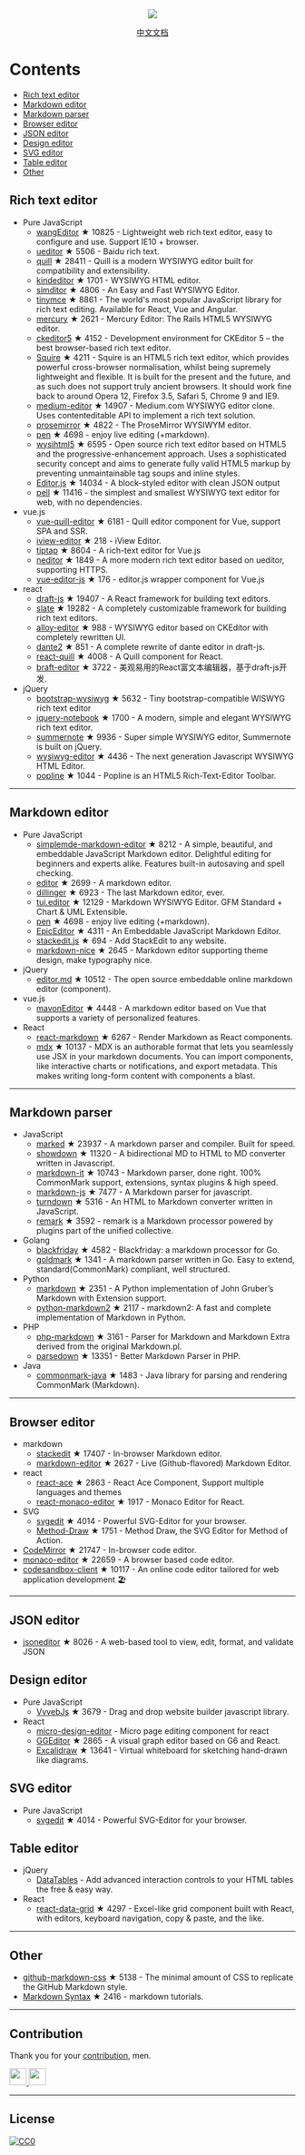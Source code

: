 <div align="center">
  <img src="https://raw.githubusercontent.com/github/explore/80688e429a7d4ef2fca1e82350fe8e3517d3494d/topics/awesome/awesome.png">
  <p>
    <a href="README_zh-CN.md">中文文档</a>
  </p>
</div>



# Contents
- [Rich text editor](#Rich-text-editor)
- [Markdown editor](#Markdown-editor)
- [Markdown parser](#Markdown-parser)
- [Browser editor](#Browser-editor)
- [JSON editor](#JSON-editor)
- [Design editor](#Design-editor)
- [SVG editor](#SVG-editor)
- [Table editor](#Table-editor)
- [Other](#Other)



## Rich text editor
- Pure JavaScript
  - [wangEditor](https://github.com/wangeditor-team/wangEditor) ★ 10825 - Lightweight web rich text editor, easy to configure and use. Support IE10 + browser.
  - [ueditor](https://github.com/fex-team/ueditor) ★ 5506 - Baidu rich text.
  - [quill](https://github.com/quilljs/quill) ★ 28411 - Quill is a modern WYSIWYG editor built for compatibility and extensibility.
  - [kindeditor](https://github.com/kindsoft/kindeditor) ★ 1701 - WYSIWYG HTML editor.
  - [simditor](https://github.com/mycolorway/simditor) ★ 4806 - An Easy and Fast WYSIWYG Editor.
  - [tinymce](https://github.com/tinymce/tinymce) ★ 8861 - The world's most popular JavaScript library for rich text editing. Available for React, Vue and Angular.
  - [mercury](https://github.com/jejacks0n/mercury) ★ 2621 - Mercury Editor: The Rails HTML5 WYSIWYG editor.
  - [ckeditor5](https://github.com/ckeditor/ckeditor5) ★ 4152 - Development environment for CKEditor 5 – the best browser-based rich text editor.
  - [Squire](https://github.com/neilj/Squire) ★ 4211 - Squire is an HTML5 rich text editor, which provides powerful cross-browser normalisation, whilst being supremely lightweight and flexible. It is built for the present and the future, and as such does not support truly ancient browsers. It should work fine back to around Opera 12, Firefox 3.5, Safari 5, Chrome 9 and IE9.
  - [medium-editor](https://github.com/yabwe/medium-editor) ★ 14907 - Medium.com WYSIWYG editor clone. Uses contenteditable API to implement a rich text solution.
  - [prosemirror](https://github.com/ProseMirror/prosemirror) ★ 4822 - The ProseMirror WYSIWYM editor.
  - [pen](https://github.com/sofish/pen) ★ 4698 - enjoy live editing (+markdown).
  - [wysihtml5](https://github.com/xing/wysihtml5) ★ 6595 - Open source rich text editor based on HTML5 and the progressive-enhancement approach. Uses a sophisticated security concept and aims to generate fully valid HTML5 markup by preventing unmaintainable tag soups and inline styles.
  - [Editor.js](https://github.com/codex-team/editor.js) ★ 14034 - A block-styled editor with clean JSON output
  - [pell](https://github.com/jaredreich/pell) ★ 11416 - the simplest and smallest WYSIWYG text editor for web, with no dependencies.
- vue.js
  - [vue-quill-editor](https://github.com/surmon-china/vue-quill-editor) ★ 6181 - Quill editor component for Vue, support SPA and SSR.
  - [iview-editor](https://github.com/iview/iview-editor) ★ 218 - iView Editor.
  - [tiptap](https://github.com/heyscrumpy/tiptap) ★ 8604 - A rich-text editor for Vue.js
  - [neditor](https://github.com/notadd/neditor) ★ 1849 - A more modern rich text editor based on ueditor, supporting HTTPS.
  - [vue-editor-js](https://github.com/ChangJoo-Park/vue-editor-js) ★ 176 - editor.js wrapper component for Vue.js
- react
  - [draft-js](https://github.com/facebook/draft-js) ★ 19407 - A React framework for building text editors.
  - [slate](https://github.com/ianstormtaylor/slate) ★ 19282 - A completely customizable framework for building rich text editors.
  - [alloy-editor](https://github.com/liferay/alloy-editor/) ★ 988 - WYSIWYG editor based on CKEditor with completely rewritten UI.
  - [dante2](https://github.com/michelson/dante2) ★ 851 - A complete rewrite of dante editor in draft-js.
  - [react-quill](https://github.com/zenoamaro/react-quill) ★ 4008 - A Quill component for React.
  - [braft-editor](https://github.com/margox/braft-editor) ★ 3722 - 美观易用的React富文本编辑器，基于draft-js开发.
- jQuery
  - [bootstrap-wysiwyg](https://github.com/mindmup/bootstrap-wysiwyg/) ★ 5632 - Tiny bootstrap-compatible WISWYG rich text editor
  - [jquery-notebook](https://github.com/raphaelcruzeiro/jquery-notebook) ★ 1700 - A modern, simple and elegant WYSIWYG rich text editor.
  - [summernote](https://github.com/summernote/summernote) ★ 9936 - Super simple WYSIWYG editor, Summernote is built on jQuery.
  - [wysiwyg-editor](https://github.com/froala/wysiwyg-editor) ★ 4436 - The next generation Javascript WYSIWYG HTML Editor.
  - [popline](https://github.com/kenshin54/popline) ★ 1044 - Popline is an HTML5 Rich-Text-Editor Toolbar.




---


## Markdown editor
- Pure JavaScript
  - [simplemde-markdown-editor](https://github.com/sparksuite/simplemde-markdown-editor) ★ 8212 -  A simple, beautiful, and embeddable JavaScript Markdown editor. Delightful editing for beginners and experts alike. Features built-in autosaving and spell checking.
  - [editor](https://github.com/lepture/editor) ★ 2699 - A markdown editor.
  - [dillinger](https://github.com/joemccann/dillinger) ★ 6923 - The last Markdown editor, ever.
  - [tui.editor](https://github.com/nhnent/tui.editor) ★ 12129 - Markdown WYSIWYG Editor. GFM Standard + Chart & UML Extensible.
  - [pen](https://github.com/sofish/pen) ★ 4698 - enjoy live editing (+markdown).
  - [EpicEditor](https://github.com/OscarGodson/EpicEditor) ★ 4311 - An Embeddable JavaScript Markdown Editor.
  - [stackedit.js](https://github.com/benweet/stackedit.js) ★ 694 - Add StackEdit to any website.
  - [markdown-nice](https://github.com/mdnice/markdown-nice) ★ 2645 - Markdown editor supporting theme design, make typography nice.
- jQuery
  - [editor.md](https://github.com/pandao/editor.md) ★ 10512 - The open source embeddable online markdown editor (component).
- vue.js
  - [mavonEditor](https://github.com/hinesboy/mavonEditor) ★ 4448 - A markdown editor based on Vue that supports a variety of personalized features.
- React
  - [react-markdown](https://github.com/remarkjs/react-markdown) ★ 6267 - Render Markdown as React components.
  - [mdx](https://github.com/mdx-js/mdx) ★ 10137 - MDX is an authorable format that lets you seamlessly use JSX in your markdown documents. You can import components, like interactive charts or notifications, and export metadata. This makes writing long-form content with components a blast.



---




## Markdown parser
- JavaScript
  - [marked](https://github.com/markedjs/marked) ★ 23937 - A markdown parser and compiler. Built for speed.
  - [showdown](https://github.com/showdownjs/showdown) ★ 11320 - A bidirectional MD to HTML to MD converter written in Javascript.
  - [markdown-it](https://github.com/markdown-it/markdown-it) ★ 10743 - Markdown parser, done right. 100% CommonMark support, extensions, syntax plugins & high speed.
  - [markdown-js](https://github.com/evilstreak/markdown-js) ★ 7477 - A Markdown parser for javascript.
  - [turndown](https://github.com/domchristie/turndown) ★ 5316 - An HTML to Markdown converter written in JavaScript.
  - [remark](https://github.com/remarkjs/remark) ★ 3592 - remark is a Markdown processor powered by plugins part of the unified collective.
- Golang
  - [blackfriday](https://github.com/russross/blackfriday) ★ 4582 - Blackfriday: a markdown processor for Go.
  - [goldmark](https://github.com/yuin/goldmark) ★ 1341 - A markdown parser written in Go. Easy to extend, standard(CommonMark) compliant, well structured.
- Python
  - [markdown](https://github.com/Python-Markdown/markdown) ★ 2351 - A Python implementation of John Gruber’s Markdown with Extension support.
  - [python-markdown2](https://github.com/trentm/python-markdown2) ★ 2117 - markdown2: A fast and complete implementation of Markdown in Python.
- PHP
  - [php-markdown](https://github.com/michelf/php-markdown) ★ 3161 - Parser for Markdown and Markdown Extra derived from the original Markdown.pl.
  - [parsedown](https://github.com/erusev/parsedown) ★ 13351 - Better Markdown Parser in PHP.
- Java
  - [commonmark-java](https://github.com/commonmark/commonmark-java) ★ 1483 - Java library for parsing and rendering CommonMark (Markdown).


---



## Browser editor
- markdown
  - [stackedit](https://github.com/benweet/stackedit) ★ 17407 - In-browser Markdown editor.
  - [markdown-editor](https://github.com/jbt/markdown-editor) ★ 2627 - Live (Github-flavored) Markdown Editor.
- react
  - [react-ace](https://github.com/securingsincity/react-ace) ★ 2863 - React Ace Component, Support multiple languages and themes
  - [react-monaco-editor](https://github.com/react-monaco-editor/react-monaco-editor) ★ 1917 - Monaco Editor for React.
- SVG
  - [svgedit](https://github.com/SVG-Edit/svgedit) ★ 4014 - Powerful SVG-Editor for your browser.
  - [Method-Draw](https://github.com/methodofaction/Method-Draw) ★ 1751 - Method Draw, the SVG Editor for Method of Action.
- [CodeMirror](https://github.com/codemirror/CodeMirror) ★ 21747 - In-browser code editor.
- [monaco-editor](https://github.com/Microsoft/monaco-editor) ★ 22659 - A browser based code editor.
- [codesandbox-client](https://github.com/codesandbox/codesandbox-client) ★ 10117 - An online code editor tailored for web application development 🏖️


---


## JSON editor
- [jsoneditor](https://github.com/josdejong/jsoneditor) ★ 8026 - A web-based tool to view, edit, format, and validate JSON


## Design editor
- Pure JavaScript
  - [VvvebJs](https://github.com/givanz/VvvebJs) ★ 3679 - Drag and drop website builder javascript library.
- React
  - [micro-design-editor](https://github.com/xjh22222228/micro-design-editor) - Micro page editing component for react
  - [GGEditor](https://github.com/alibaba/GGEditor) ★ 2865 - A visual graph editor based on G6 and React.
  - [Excalidraw](https://github.com/excalidraw/excalidraw) ★ 13641 - Virtual whiteboard for sketching hand-drawn like diagrams.



## SVG editor
- Pure JavaScript
  - [svgedit](https://github.com/SVG-Edit/svgedit) ★ 4014 - Powerful SVG-Editor for your browser.




## Table editor
- jQuery
  - [DataTables](https://datatables.net/) - Add advanced interaction controls to your HTML tables the free & easy way.
- React
  - [react-data-grid](https://github.com/adazzle/react-data-grid) ★ 4297 - Excel-like grid component built with React, with editors, keyboard navigation, copy & paste, and the like.



---

## Other
- [github-markdown-css](https://github.com/sindresorhus/github-markdown-css) ★ 5138 - The minimal amount of CSS to replicate the GitHub Markdown style.
- [Markdown Syntax](https://github.com/younghz/Markdown) ★ 2416 - markdown tutorials.



---


## Contribution
Thank you for your [contribution](https://github.com/xjh22222228/awesome-web-editor/issues), men.

<a href="https://github.com/1c7/">
  <img src="https://avatars1.githubusercontent.com/u/1804755?s=460&v=4" width="30px" height="30px" />
</a>
<a href="https://github.com/ChangJoo-Park/">
  <img src="https://avatars1.githubusercontent.com/u/1451365?s=460&v=4" width="30px" height="30px" />
</a>


---



## License
[![CC0](http://mirrors.creativecommons.org/presskit/buttons/88x31/svg/cc-zero.svg)](https://creativecommons.org/publicdomain/zero/1.0/)